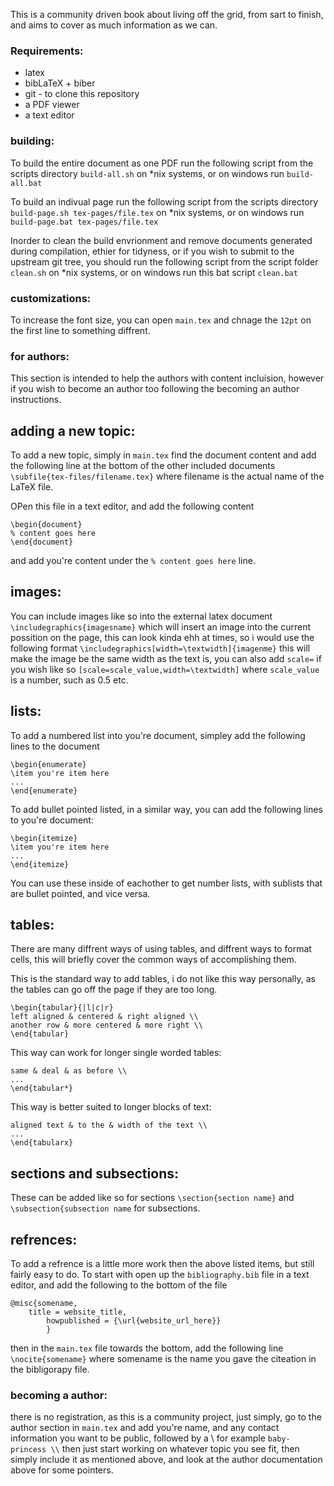 This is a community driven book about living off the grid, from sart to finish, and aims to cover as much information as we can.

### Requirements:
* latex
* bibLaTeX + biber 
* git - to clone this repository
* a PDF viewer
* a text editor



### building:
To build the entire document as one PDF run the following script from the scripts directory `build-all.sh` on \*nix systems, or on windows run `build-all.bat`

To build an indivual page run the following script from the scripts directory `build-page.sh tex-pages/file.tex` on \*nix systems, or on windows run `build-page.bat tex-pages/file.tex`

Inorder to clean the build envrionment and remove documents generated during compilation, ethier for tidyness, or if you wish to submit to the upstream git tree, you should run the following script from the script folder `clean.sh` on \*nix systems, or on windows run this bat script `clean.bat`

### customizations:
To increase the font size, you can open `main.tex` and chnage the `12pt` on the first line to something diffrent.

### for authors:

This section is intended to help the authors with content incluision, however if you wish to become an author too following the becoming an author instructions.

## adding a new topic:
To add a new topic, simply in `main.tex` find the document content and add the following line at the bottom of the other included documents `\subfile{tex-files/filename.tex}` where filename is the actual name of the LaTeX file.

OPen this file in a text editor, and add the following content
```\documentcladd[main.tex]{subfiles}
\begin{document}
% content goes here
\end{document}
```
 and add you're content under the `% content goes here` line.

## images:
You can include images like so into the external latex document `\includegraphics{imagesname}` which will insert an image into the current possition on the page, this can look kinda ehh at times, so i would use the following format `\includegraphics[width=\textwidth]{imagenme}` this will make the image be the same width as the text is, you can also add `scale=` if you wish like so `[scale=scale_value,width=\textwidth]` where `scale_value` is a number, such as 0.5 etc.

## lists:

To add a numbered list into you're document, simpley add the following lines to the document
```
\begin{enumerate}
\item you're item here
...
\end{enumerate}
```

To add bullet pointed listed, in a similar way, you can add the following lines to you're document:
```
\begin{itemize}
\item you're item here
...
\end{itemize}
```

You can use these inside of eachother to get number lists, with sublists that are bullet pointed, and vice versa.

## tables:
There are many diffrent ways of using tables, and diffrent ways to format cells, this will briefly cover the common ways of accomplishing them.

This is the standard way to add tables, i do not like this way personally, as the tables can go off the page if they are too long.
```
\begin{tabular}{|l|c|r}
left aligned & centered & right aligned \\
another row & more centered & more right \\
\end{tabular}
```

This way can work for longer single worded tables:
```\begin{tabular*}{\textwidth}{|l|c|r}
same & deal & as before \\
...
\end{tabular*}
```

This way is better suited to longer blocks of text:
```\begin{tabularx}{\textwidth}{|X|X|X|}
aligned text & to the & width of the text \\
...
\end{tabularx}
```

## sections and subsections:
These can be added like so for sections `\section{section name}` and `\subsection{subsection name` for subsections.

## refrences:
To add a refrence is a little more work then the above listed items, but still fairly easy to do. To start with open up the `bibliography.bib` file in a text editor, and add the following to the bottom of the file
```
@misc{somename,
	title = website_title,
		howpublished = {\url{website_url_here}}
		}
```
then in the `main.tex` file towards the bottom, add the following line `\nocite{somename}` where somename is the name you gave the citeation in the bibligorapy file.

### becoming a author:
there is no registration, as this is a community project, just simply, go to the author section in `main.tex` and add you're name, and any contact information you want to be public, followed by a \\ for example `baby-princess \\` then just start working on whatever topic you see fit, then simply include it as mentioned above, and look at the author documentation above for some pointers.
